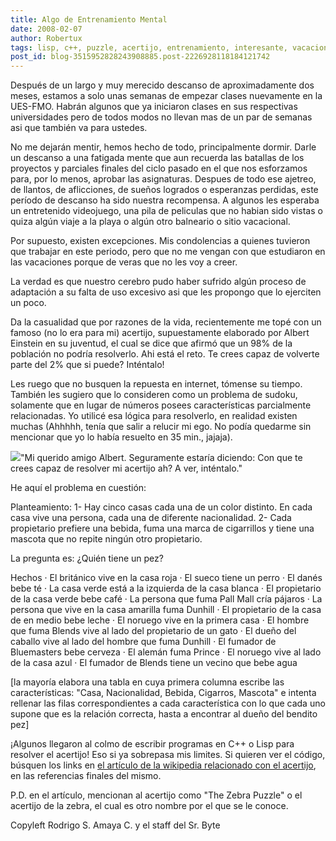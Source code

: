 ```yaml
---
title: Algo de Entrenamiento Mental
date: 2008-02-07
author: Robertux
tags: lisp, c++, puzzle, acertijo, entrenamiento, interesante, vacaciones, matematica, einstein, curioso
post_id: blog-3515952828243908885.post-2226928118184121742
---
```


Después de un largo y muy merecido descanso de aproximadamente dos meses, estamos a solo unas semanas de empezar clases nuevamente en la UES-FMO. Habrán algunos que ya iniciaron clases en sus respectivas universidades pero de todos modos no llevan mas de un par de semanas asi que también va para ustedes.

No me dejarán mentir, hemos hecho de todo, principalmente dormir. Darle un descanso a una fatigada mente que aun recuerda las batallas de los proyectos y parciales finales del ciclo pasado en el que nos esforzamos para, por lo menos, aprobar las asignaturas. Despues de todo ese ajetreo, de llantos, de aflicciones, de sueños logrados o esperanzas perdidas, este período de descanso ha sido nuestra recompensa. A algunos les esperaba un entretenido videojuego, una pila de peliculas que no habian sido vistas o quiza algún viaje a la playa o algún otro balneario o sitio vacacional.

Por supuesto, existen excepciones. Mis condolencias a quienes tuvieron que trabajar en este periodo, pero que no me vengan con que estudiaron en las vacaciones porque de veras que no les voy a creer.

La verdad es que nuestro cerebro pudo haber sufrido algún proceso de adaptación a su falta de uso excesivo asi que les propongo que lo ejerciten un poco.

Da la casualidad que por razones de la vida, recientemente me topé con un famoso (no lo era para mi) acertijo, supuestamente elaborado por Albert Einstein en su juventud, el cual se dice que afirmó que un 98% de la población no podría resolverlo. Ahi está el reto. Te crees capaz de volverte parte del 2% que si puede? Inténtalo!

Les ruego que no busquen la repuesta en internet, tómense su tiempo. También les sugiero que lo consideren como un problema de sudoku, solamente que en lugar de números posees características parcialmente relacionadas. Yo utilicé esa lógica para resolverlo, en realidad existen muchas (Ahhhhh, tenía que salir a relucir mi ego. No podía quedarme sin mencionar que yo lo había resuelto en 35 min., jajaja).

[![](http://bp3.blogger.com/_jH77WNrMVRA/R6qxGO__NOI/AAAAAAAAAgk/2cXbnD2sVG0/s320/Albert_Einstein_Head.jpg)](http://bp3.blogger.com/_jH77WNrMVRA/R6qxGO__NOI/AAAAAAAAAgk/2cXbnD2sVG0/s1600-h/Albert_Einstein_Head.jpg)"Mi querido amigo Albert. Seguramente estaría diciendo: Con que te crees capaz de resolver mi acertijo ah? A ver, inténtalo."

He aquí el problema en cuestión:

Planteamiento: 1- Hay cinco casas cada una de un color distinto. En cada casa vive una persona, cada una de diferente nacionalidad. 2- Cada propietario prefiere una bebida, fuma una marca de cigarrillos y tiene una mascota que no repite ningún otro propietario.

La pregunta es: ¿Quién tiene un pez?

Hechos · El británico vive en la casa roja · El sueco tiene un perro · El danés bebe té · La casa verde está a la izquierda de la casa blanca · El propietario de la casa verde bebe café · La persona que fuma Pall Mall cría pájaros · La persona que vive en la casa amarilla fuma Dunhill · El propietario de la casa de en medio bebe leche · El noruego vive en la primera casa · El hombre que fuma Blends vive al lado del propietario de un gato · El dueño del caballo vive al lado del hombre que fuma Dunhill · El fumador de Bluemasters bebe cerveza · El alemán fuma Prince · El noruego vive al lado de la casa azul · El fumador de Blends tiene un vecino que bebe agua

[la mayoría elabora una tabla en cuya primera columna escribe las características: "Casa, Nacionalidad, Bebida, Cigarros, Mascota" e intenta rellenar las filas correspondientes a cada característica con lo que cada uno supone que es la relación correcta, hasta a encontrar al dueño del bendito pez]

¡Algunos llegaron al colmo de escribir programas en C++ o Lisp para resolver el acertijo! Eso si ya sobrepasa mis limites. Si quieren ver el código, búsquen los links en [el artículo de la wikipedia relacionado con el acertijo](http://en.wikipedia.org/wiki/Zebra_Puzzle), en las referencias finales del mismo.

P.D. en el artículo, mencionan al acertijo como "The Zebra Puzzle" o el acertijo de la zebra, el cual es otro nombre por el que se le conoce.

Copyleft Rodrigo S. Amaya C. y el staff del Sr. Byte